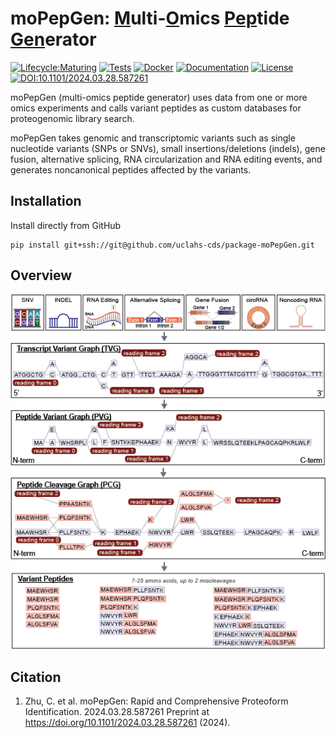 # moPepGen: <u>M</u>ulti-<u>O</u>mics <u>Pep</u>tide <u>Gen</u>erator

<!-- badges: start -->

[![Lifecycle:Maturing](https://img.shields.io/badge/Lifecycle-Maturing-007EC6)](https://img.shields.io/badge/Lifecycle-Maturing-007EC6)
[![Tests](https://github.com/uclahs-cds/package-moPepGen/actions/workflows/tests.yaml/badge.svg)](https://github.com/uclahs-cds/package-moPepGen/actions/workflows/tests.yaml)
[![Docker](https://img.shields.io/badge/docker-%230db7ed.svg?style=plastic&logo=docker&logoColor=white)](https://github.com/uclahs-cds/package-moPepGen/pkgs/container/mopepgen)
[![Documentation](https://img.shields.io/static/v1?style=plastic&message=ReadTheDocs&color=2C4AA8&logo=ReadTheDocs&logoColor=FFFFFF&label=Documentation)](https://uclahs-cds.github.io/package-moPepGen/)
[![License](https://img.shields.io/badge/License-GPL_v2-blue)](./LICENSE.txt)
[![DOI:10.1101/2024.03.28.587261](https://zenodo.org/badge/DOI/10.1101/2024.03.28.587261.svg)](https://doi.org/10.1101/2024.03.28.587261)

<!-- badges: end -->

moPepGen (multi-omics peptide generator) uses data from one or more omics experiments and calls variant peptides as custom databases for proteogenomic library search.

moPepGen takes genomic and transcriptomic variants such as single nucleotide variants (SNPs or SNVs), small insertions/deletions (indels), gene fusion, alternative splicing, RNA circularization and RNA editing events, and generates noncanonical peptides affected by the variants.

## Installation

Install directly from GitHub

```shell
pip install git+ssh://git@github.com/uclahs-cds/package-moPepGen.git
```

## Overview

![graphic-abstract](img/graphic-abstract.png)

## Citation

1. Zhu, C. et al. moPepGen: Rapid and Comprehensive Proteoform Identification. 2024.03.28.587261 Preprint at https://doi.org/10.1101/2024.03.28.587261 (2024).

